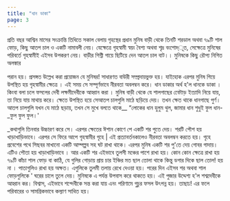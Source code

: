 ```yaml
---
title: "ধান ডাকা"
page: 3
---
```

প্রতি বছর আশ্বিন মাসের সংক্রান্তি তিধিতে সকাল বেলায় গৃহস্থের প্রধান মুনিষ বাড়ী থেকে তিনটি শরডাল অথবা ৭৯টি শাল ফোড়, কিছু আতপ চাল ও একটি নামাবলী নেয়। যেক্ষেত্রে গৃহস্বামী স্বয়ং বৈশ্য অথবা শৃদ্র বংশোদ্ূত, সেক্ষেত্রে মুনিষের পরিবর্তে গৃহস্বামীই এইসব উপকরণ নেয়। বাড়ীর গিশ্নী গায়ে ছিটিয়ে দেন আতপ চাল বাট।। মুনিষকে কিছু রৌপ্য নিগিত অলঙ্কার

পরান হয়। প্রসঙ্গত উল্লেখ করা প্রয়োজন যে মুনিষর! সাধারণত বাউরী সম্প্রদায়ভুক্ত হয়। যাইহোক এরপর মুনিষ গিয়ে উপস্থিত হয় গৃহস্বামীর ক্ষেত্রে । এই সময় সে সম্পূর্ণভাবে নীরবতা অবলম্বন করে। ধান ডাকার অর্থ হ'ল ধানকে ডাকা । কিংবা বলা চলে ফসলের দেবী লক্ষমীদেবীকে আহ্বান করা । মুনিষ বাড়ী থেকে যে শালগাছের ফৌোড় ইত্যাদি নিয়ে যায়, তা নিয়ে যায় মাথায় করে। ক্ষেতে উপস্থিত হয়ে সেআতপ চালগুলি মাঠে ছড়িয়ে দেয়। তখন ক্ষেত থাকে ধানগাছে পুর্ণ। আতপ চালগুলি যখন যে মাঠে ছড়ায়, তখন সে মুখে বলতে থাকে__ “লোকের ধান হুলুম থুল, জামার ধান শুধুই ফুল ধান-_ফুল ফুল ফুল।'

_কথাগুলি তিনবার উচ্চারণ করে সে। এরপর ক্ষেতের ঈশান কোণে পে একটি শর পুতে দেয়। শরটি পৌশ হয় খাড়াখাড়িভাবে। এরপর সে ফিরে আপে গৃহস্বামীর গৃহে | এই প্রত্যাবর্তনকালেও নীরবতা অবলম্বন করতে হয়। গৃহে প্রবেশের পথে সিছবর মাখানো একটি আম্পল্পব সহ ঘট রাখা থাকে। এরপর মুনিষ একটি শর পু'তে দেয় গোবর গাদায়। এটিও পৌতা হয় খাড়াখাড়িভাবে । আর একটি শর এইভাবে তুলসী মঞ্চের পাশে রাখা হয়। কোন কোন ক্ষেত্রে রাখা হয় ৭৯টি কাঁচা শাল ফোড় বা কাঠি, যে গুলির গোড়ায় প্রায় চার ইঞ্চির মত ছাল তোলা থাকে কিন্তু ডগার দিকে ছাল তোল! হয় না । পাতাগুলিও রাখা হয় অক্ষত। এগুলিকে তুলমী তলায় রেখে দেওয়া হয়। পরের দিন এইসব শর অথবা শাল ফোড়গুলিকে ' ঘরের চালে তুলে দেয়। মুনিষকে এ পর্যন্ত উপবাস করে থাকতে হয়। এই পুজার উদ্দেশ্য হ'ল শশ্বদেবীকে আহ্বান কর। বিশ্বাস, এইভাবে শশ্দেবীকে সন্ত করা যায় এনং পরিণামে গুচুর ফসল উৎপন্ন হয়। তাছাঢ! এর ফলে পরিবারের ও সামগ্রিকভাবে কল্যাণ সাধিত হয়।